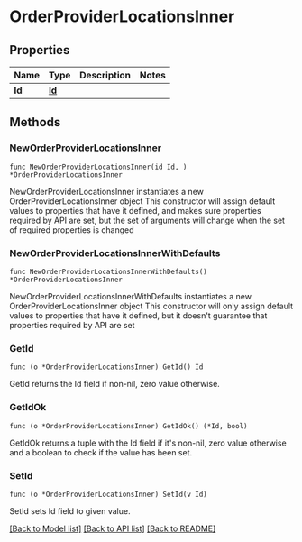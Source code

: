 # OrderProviderLocationsInner

## Properties

Name | Type | Description | Notes
------------ | ------------- | ------------- | -------------
**Id** | [**Id**](Id.md) |  | 

## Methods

### NewOrderProviderLocationsInner

`func NewOrderProviderLocationsInner(id Id, ) *OrderProviderLocationsInner`

NewOrderProviderLocationsInner instantiates a new OrderProviderLocationsInner object
This constructor will assign default values to properties that have it defined,
and makes sure properties required by API are set, but the set of arguments
will change when the set of required properties is changed

### NewOrderProviderLocationsInnerWithDefaults

`func NewOrderProviderLocationsInnerWithDefaults() *OrderProviderLocationsInner`

NewOrderProviderLocationsInnerWithDefaults instantiates a new OrderProviderLocationsInner object
This constructor will only assign default values to properties that have it defined,
but it doesn't guarantee that properties required by API are set

### GetId

`func (o *OrderProviderLocationsInner) GetId() Id`

GetId returns the Id field if non-nil, zero value otherwise.

### GetIdOk

`func (o *OrderProviderLocationsInner) GetIdOk() (*Id, bool)`

GetIdOk returns a tuple with the Id field if it's non-nil, zero value otherwise
and a boolean to check if the value has been set.

### SetId

`func (o *OrderProviderLocationsInner) SetId(v Id)`

SetId sets Id field to given value.



[[Back to Model list]](../README.md#documentation-for-models) [[Back to API list]](../README.md#documentation-for-api-endpoints) [[Back to README]](../README.md)


